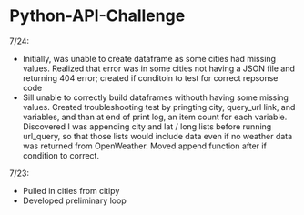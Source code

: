 # Python-API-Challenge

7/24:
- Initially, was unable to create dataframe as some cities had missing values.  Realized that error was in some cities not having a JSON file and returning 404 error; created if conditoin to test for correct repsonse code
- Sill unable to correctly build dataframes withouth having some missing values.  Created troubleshooting test by pringting city, query_url link, and variables, and than at end of print log, an item count for each variable.  Discovered I was appending city and lat / long lists before running url_query, so that those lists would include data even if no weather data was returned from OpenWeather.  Moved append function after if condition to correct.

7/23:
- Pulled in cities from citipy
- Developed preliminary loop